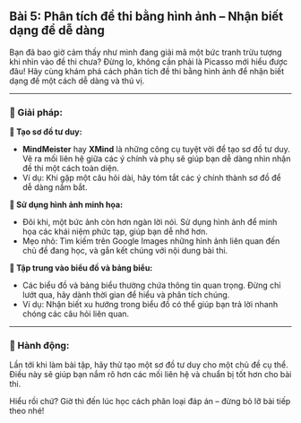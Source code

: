## Bài 5: Phân tích đề thi bằng hình ảnh – Nhận biết dạng đề dễ dàng

Bạn đã bao giờ cảm thấy như mình đang giải mã một bức tranh trừu tượng khi nhìn vào đề thi chưa? Đừng lo, không cần phải là Picasso mới hiểu được đâu! Hãy cùng khám phá cách phân tích đề thi bằng hình ảnh để nhận biết dạng đề một cách dễ dàng và thú vị.

---

### 📌 Giải pháp:

**🔹 Tạo sơ đồ tư duy:**

- **MindMeister** hay **XMind** là những công cụ tuyệt vời để tạo sơ đồ tư duy. Vẽ ra mối liên hệ giữa các ý chính và phụ sẽ giúp bạn dễ dàng nhìn nhận đề thi một cách toàn diện.  
- Ví dụ: Khi gặp một câu hỏi dài, hãy tóm tắt các ý chính thành sơ đồ để dễ dàng nắm bắt.

**🔹 Sử dụng hình ảnh minh họa:**

- Đôi khi, một bức ảnh còn hơn ngàn lời nói. Sử dụng hình ảnh để minh họa các khái niệm phức tạp, giúp bạn dễ nhớ hơn.  
- Mẹo nhỏ: Tìm kiếm trên Google Images những hình ảnh liên quan đến chủ đề đang học, và gắn kết chúng với nội dung bài thi.

**🔹 Tập trung vào biểu đồ và bảng biểu:**

- Các biểu đồ và bảng biểu thường chứa thông tin quan trọng. Đừng chỉ lướt qua, hãy dành thời gian để hiểu và phân tích chúng.  
- Ví dụ: Nhận biết xu hướng trong biểu đồ có thể giúp bạn trả lời nhanh chóng các câu hỏi liên quan.

---

### 🚀 Hành động:

Lần tới khi làm bài tập, hãy thử tạo một sơ đồ tư duy cho một chủ đề cụ thể. Điều này sẽ giúp bạn nắm rõ hơn các mối liên hệ và chuẩn bị tốt hơn cho bài thi.

Hiểu rồi chứ? Giờ thì đến lúc học cách phân loại đáp án – đừng bỏ lỡ bài tiếp theo nhé!